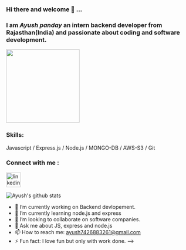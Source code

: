 ### Hi there and welcome 👋 ...
### **I am *Ayush panday* an intern backend developer from Rajasthan(India) and passionate about coding and software development.**

<img src="https://user-images.githubusercontent.com/![pexels-photo-4840134](https://user-images.githubusercontent.com/114577936/206969054-8dfb157b-7c53-4ff3-b692-d646c61a8b63.jpeg).png" width="200" />

### Skills: 
Javascript / Express.js / Node.js / MONGO-DB / AWS-S3 / Git


 ### Connect with me :
[<img src='https://cdn.jsdelivr.net/npm/simple-icons@3.0.1/icons/linkedin.svg' alt='linkedin' height='40'>](https://www.linkedin.com/in/ayush-panday-799b3120b//) 

![Ayush's github stats](https://github-readme-stats.vercel.app/api?username=AyushPanday1)
- 🔭 I’m currently working on Backend devlopement.
- 🌱 I’m currently learning node.js and express
- 👯 I’m looking to collaborate on software companies.
- 💬 Ask me about JS, express and node.js
- 📫 How to reach me:  ayush7426883261@gmail.com
- ⚡ Fun fact: I love fun but only with work done.
-->





